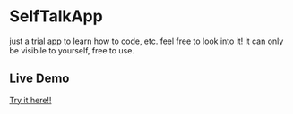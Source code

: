 # SelfTalkApp
just a trial app to learn how to code, etc.
feel free to look into it!
it can only be visibile to yourself, free to use.

## Live Demo
[Try it here!!](https://vlegrast.github.io/SelfTalk/)
